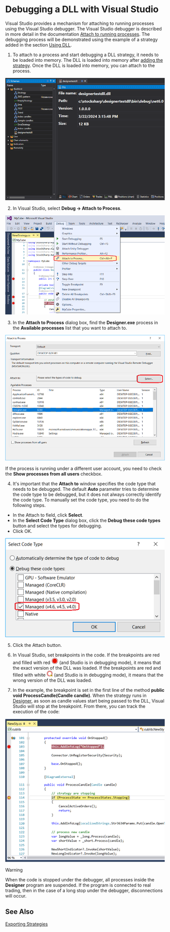 # Debugging a DLL with Visual Studio

Visual Studio provides a mechanism for attaching to running processes using the Visual Studio debugger. The Visual Studio debugger is described in more detail in the documentation [Attach to running processes](https://learn.microsoft.com/en-us/visualstudio/debugger/attach-to-running-processes-with-the-visual-studio-debugger?view=vs-2022). The debugging process will be demonstrated using the example of a strategy added in the section [Using DLL](../using_dll.md).

1. To attach to a process and start debugging a DLL strategy, it needs to be loaded into memory. The DLL is loaded into memory after [adding the strategy](../using_dll.md). Once the DLL is loaded into memory, you can attach to the process.

![Designer_Creation_Strategy_Dll_01](../../../../images/designer_creation_strategy_dll_01.png)

2. In Visual Studio, select **Debug -> Attach to Process**.

![Designer Debugging DLL cube using Visual Studio 00](../../../../images/designer_debugging_dll_using_visual_studio_00.png)

3. In the **Attach to Process** dialog box, find the **Designer.exe** process in the **Available processes** list that you want to attach to.

![Designer Debugging DLL cube using Visual Studio 01](../../../../images/designer_debugging_dll_using_visual_studio_01.png)

If the process is running under a different user account, you need to check the **Show processes from all users** checkbox.

4. It's important that the **Attach to** window specifies the code type that needs to be debugged. The default **Auto** parameter tries to determine the code type to be debugged, but it does not always correctly identify the code type. To manually set the code type, you need to do the following steps.

- In the Attach to field, click **Select**.
- In the **Select Code Type** dialog box, click the **Debug these code types** button and select the types for debugging.
- Click OK.

![Designer Debugging DLL cube using Visual Studio 02](../../../../images/designer_debugging_dll_using_visual_studio_02.png)

5. Click the Attach button.

6. In Visual Studio, set breakpoints in the code. If the breakpoints are red and filled with red ![Designer Debugging DLL cube using Visual Studio 03](../../../../images/designer_debugging_dll_using_visual_studio_03.png) (and Studio is in debugging mode), it means that the exact version of the DLL was loaded. If the breakpoints are red and filled with white ![Designer Debugging DLL cube using Visual Studio 04](../../../../images/designer_debugging_dll_using_visual_studio_04.png) (and Studio is in debugging mode), it means that the wrong version of the DLL was loaded.

7. In the example, the breakpoint is set in the first line of the method **public void ProcessCandle(Candle candle)**. When the strategy runs in [Designer](../../../designer.md), as soon as candle values start being passed to the DLL, Visual Studio will stop at the breakpoint. From there, you can track the execution of the code:

![Designer Debugging DLL cube using Visual Studio 05](../../../../images/designer_debugging_dll_using_visual_studio_05.png)

> [!WARNING] 
> When the code is stopped under the debugger, all processes inside the **Designer** program are suspended. If the program is connected to real trading, then in the case of a long stop under the debugger, disconnections will occur.

## See Also

[Exporting Strategies](../../export_import/export.md)
